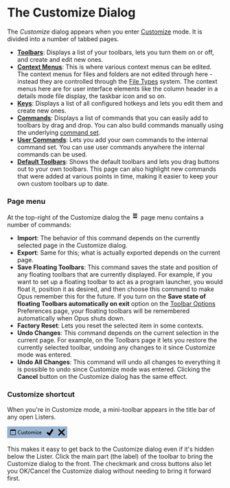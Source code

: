# The Customize Dialog

The *Customize* dialog appears when you enter [Customize](/Manual/customize/README.md) mode. It is divided into a number of tabbed pages.

- **[Toolbars](/Manual/customize/the_customize_dialog/toolbars.md)**: Displays a list of your toolbars, lets you turn them on or off, and create and edit new ones.
- **[Context Menus](/Manual/customize/the_customize_dialog/context_menus.md)**: This is where various context menus can be edited. The context menus for files and folders are not edited through here - instead they are controlled through the [File Types](/Manual/file_types/README.md) system. The context menus here are for user interface elements like the column header in a details mode file display, the taskbar icon and so on.
- **[Keys](/Manual/customize/the_customize_dialog/keys.md)**: Displays a list of all configured hotkeys and lets you edit them and create new ones.
- **[Commands](/Manual/customize/the_customize_dialog/commands.md)**: Displays a list of commands that you can easily add to toolbars by drag and drop. You can also build commands manually using the underlying [command set](/Manual/reference/command_reference/README.md).
- **[User Commands](/Manual/customize/the_customize_dialog/user_commands.md)**: Lets you add your own commands to the internal command set. You can use user commands anywhere the internal commands can be used.
- **[Default Toolbars](/Manual/customize/the_customize_dialog/default_toolbars.md)**: Shows the default toolbars and lets you drag buttons out to your own toolbars. This page can also highlight new commands that were added at various points in time, making it easier to keep your own custom toolbars up to date.

### Page menu

At the top-right of the Customize dialog the ![](/Manual/images/media/13/prefs_menu.png) page menu contains a number of commands:

- **Import**: The behavior of this command depends on the currently selected page in the Customize dialog.
- **Export**: Same for this; what is actually exported depends on the current page.
- **Save Floating Toolbars**: This command saves the state and position of any floating toolbars that are currently displayed. For example, if you want to set up a floating toolbar to act as a program launcher, you would float it, position it as desired, and then choose this command to make Opus remember this for the future. If you turn on the **Save state of floating Toolbars automatically on exit** option on the [Toolbar Options](/Manual/preferences/preferences_categories/toolbars/toolbar_options.md) Preferences page, your floating toolbars will be remembered automatically when Opus shuts down.
- **Factory Reset**: Lets you reset the selected item in some contexts.
- **Undo Changes**: This command depends on the current selection in the current page. For example, on the Toolbars page it lets you restore the currently selected toolbar, undoing any changes to it since Customize mode was entered.
- **Undo All Changes**: This command will undo all changes to everything it is possible to undo since Customize mode was entered. Clicking the **Cancel** button on the Customize dialog has the same effect.

### Customize shortcut

When you're in Customize mode, a mini-toolbar appears in the title bar of any open Listers.

![](/Manual/images/media/13/mini_customize.png)

This makes it easy to get back to the Customize dialog even if it's hidden below the Lister. Click the main part (the label) of the toolbar to bring the Customize dialog to the front. The checkmark and cross buttons also let you OK/Cancel the Customize dialog without needing to bring it forward first.
